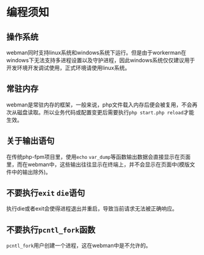 # 编程须知


## 操作系统

webman同时支持linux系统和windows系统下运行。但是由于workerman在windows下无法支持多进程设置以及守护进程，因此windows系统仅仅建议用于开发环境开发调试使用，正式环境请使用linux系统。

## 常驻内存

webman是常驻内存的框架，一般来说，php文件载入内存后便会被复用，不会再次从磁盘读取。所以业务代码或配置变更后需要执行`php start.php reload`才能生效。

## 关于输出语句

在传统php-fpm项目里，使用`echo` `var_dump`等函数输出数据会直接显示在页面里，而在webman中，这些输出往往显示在终端上，并不会显示在页面中(模版文件中的输出除外)。

## 不要执行`exit` `die`语句

执行die或者exit会使得进程退出并重启，导致当前请求无法被正确响应。

## 不要执行`pcntl_fork`函数

`pcntl_fork`用户创建一个进程，这在webman中是不允许的。